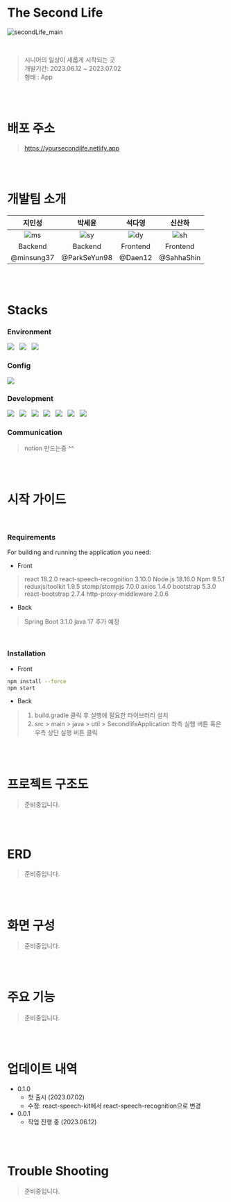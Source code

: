 # The Second Life
![secondLife_main](https://github.com/SahhaShin/coding_test/assets/33896511/23d19c21-807a-4828-bfc6-b14b290863e1)

<br/>

> 시니어의 일상이 새롭게 시작되는 곳
> <br/>
> 개발기간: 2023.06.12 ~ 2023.07.02
> <br/>
> 형태 : App


<br/><br/>


# 배포 주소
> https://yoursecondlife.netlify.app


<br/><br/>


# 개발팀 소개

|지민성|박세윤|석다영|신산하|
|:---:|:---:|:---:|:---:|
|![ms](https://github.com/TheSecondLife/TheSecondLifeFront/assets/33896511/8ff68bd8-7edf-4279-b723-cb0460f17b12)|![sy](https://github.com/TheSecondLife/TheSecondLifeFront/assets/33896511/54ca6c53-9df0-4976-b67f-3fed163a9b2d)|![dy](https://github.com/TheSecondLife/TheSecondLifeFront/assets/33896511/6467c295-6350-4630-8af2-9e2577ace510)|![sh](https://github.com/SahhaShin/coding_test/assets/33896511/9c77e903-3ed5-48e7-996a-293ae4b77844)|
|Backend|Backend|Frontend|Frontend|
|@minsung37|@ParkSeYun98|@Daen12|@SahhaShin|


<br/><br/>


# Stacks

### Environment
<img src="https://img.shields.io/badge/github-181717?style=for-the-badge&logo=github&logoColor=white"> &nbsp; <img src="https://img.shields.io/badge/git-F05032?style=for-the-badge&logo=git&logoColor=white"> &nbsp; <img src="https://img.shields.io/badge/Visual Studio Code-007ACC?style=flat-square&logo=Visual Studio Code&logoColor=white"/>


### Config
<img src="https://img.shields.io/badge/Gradle-02303A?style=for-the-badge&logo=gradle&logoColor=white">


### Development
<img src="https://img.shields.io/badge/react-61DAFB?style=for-the-badge&logo=react&logoColor=black"> &nbsp; <img src="https://img.shields.io/badge/javascript-F7DF1E?style=for-the-badge&logo=javascript&logoColor=black"> &nbsp; <img src="https://img.shields.io/badge/bootstrap-7952B3?style=for-the-badge&logo=bootstrap&logoColor=white"> &nbsp; <img src="https://img.shields.io/badge/springboot-6DB33F?style=for-the-badge&logo=springboot&logoColor=white"> &nbsp; <img src="https://img.shields.io/badge/mongoDB-47A248?style=for-the-badge&logo=MongoDB&logoColor=white"> &nbsp; <img src="https://img.shields.io/badge/gradle-02303A?style=for-the-badge&logo=gradle&logoColor=white"> &nbsp; <img src="https://img.shields.io/badge/socket.io-010101?style=for-the-badge&logo=socket.io&logoColor=white">


### Communication
> notion 만드는중 ^^


<br/><br/>


# 시작 가이드

<br/>

### Requirements
For building and running the application you need:

* Front
> react 18.2.0
> react-speech-recognition 3.10.0
> Node.js 18.16.0
> Npm 9.5.1
> reduxjs/toolkit 1.9.5
> stomp/stompjs 7.0.0
> axios 1.4.0
> bootstrap 5.3.0
> react-bootstrap 2.7.4
> http-proxy-middleware 2.0.6


* Back
> Spring Boot 3.1.0
> java 17
> 추가 예정

<br/>

### Installation

* Front

```sh
npm install --force
npm start
```

* Back

> 1) build.gradle 클릭 후 실행에 필요한 라이브러리 설치
> 2) src > main > java > util > SecondlifeApplication 좌측 실행 버튼 혹은 우측 상단 실행 버튼 클릭


<br/><br/>


# 프로젝트 구조도
> 준비중입니다.


<br/><br/>


# ERD
> 준비중입니다.


<br/><br/>


# 화면 구성
> 준비중입니다.


<br/><br/>


# 주요 기능
> 준비중입니다.


<br/><br/>


# 업데이트 내역

* 0.1.0
    * 첫 출시 (2023.07.02)
    * 수정: react-speech-kit에서 react-speech-recognition으로 변경
* 0.0.1
    * 작업 진행 중 (2023.06.12)

 
<br/><br/>


# Trouble Shooting
> 준비중입니다.
